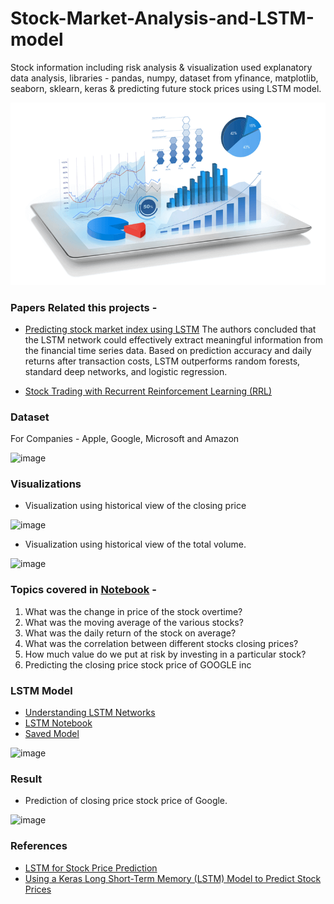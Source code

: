 # Stock-Market-Analysis-and-LSTM-model
Stock information including risk analysis &amp; visualization used explanatory data analysis, libraries - pandas,  numpy, dataset from yfinance, matplotlib, seaborn, sklearn, keras &amp; predicting future stock prices using  LSTM model.


![image](https://raw.githubusercontent.com/vg11072001/Stock-Market-Analysis-and-LSTM-model/2ed8a9c71d95c5fc960e6eac25954be94f2884f7/55.png)

### Papers Related this projects - 
* [Predicting stock market index using LSTM](https://www.sciencedirect.com/science/article/pii/S2666827022000378#:~:text=The%20authors%20concluded%20that%20the,Qiu%20et%20al.)
    The authors concluded that the LSTM network could effectively extract meaningful information from the financial time series data. Based on prediction accuracy and daily returns after transaction costs, LSTM outperforms random forests, standard deep networks, and logistic regression.
    
 * [Stock Trading with Recurrent Reinforcement
Learning (RRL)](http://cs229.stanford.edu/proj2006/Molina-StockTradingWithRecurrentReinforcementLearning.pdf)

### Dataset
For Companies - Apple, Google, Microsoft and Amazon

![image](https://user-images.githubusercontent.com/67424390/180344043-924dfe2c-6f15-4069-a7a9-c3cffacf1838.png)


### Visualizations 
* Visualization using historical view of the closing price

![image](https://user-images.githubusercontent.com/67424390/180344385-cb205667-ffbc-4f51-b0c6-efaf20bf0ab9.png)

* Visualization using historical view of the total volume.

![image](https://user-images.githubusercontent.com/67424390/180344569-1d01f661-2035-4e82-9781-a59c54fdf2f8.png)


### Topics covered in [Notebook](https://github.com/vg11072001/Stock-Market-Analysis-and-LSTM-model/blob/main/smanalysis.ipynb) -
1.  What was the change in price of the stock overtime?
2.  What was the moving average of the various stocks?
3.  What was the daily return of the stock on average?
4.  What was the correlation between different stocks closing prices?
5.  How much value do we put at risk by investing in a particular stock?
6.  Predicting the closing price stock price of GOOGLE inc


### LSTM Model
* [Understanding LSTM Networks](http://colah.github.io/posts/2015-08-Understanding-LSTMs/)
* [LSTM Notebook](https://github.com/vg11072001/Stock-Market-Analysis-and-LSTM-model/blob/main/lstm_model.ipynb)
* [Saved Model](https://github.com/vg11072001/Stock-Market-Analysis-and-LSTM-model/blob/main/keras_model.h5)

![image](https://user-images.githubusercontent.com/67424390/180345867-f3831bd2-6ee6-4b07-9753-82b817f229cc.png)


### Result 

* Prediction of closing price stock price of Google.

![image](https://user-images.githubusercontent.com/67424390/180346649-86648d26-3809-416d-aefd-a662e03443c2.png)

### References 
* [LSTM for Stock Price Prediction](https://towardsdatascience.com/lstm-for-google-stock-price-prediction-e35f5cc84165)
* [Using a Keras Long Short-Term Memory (LSTM) Model to Predict Stock Prices](https://www.kdnuggets.com/2018/11/keras-long-short-term-memory-lstm-model-predict-stock-prices.html)




